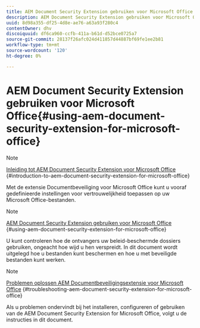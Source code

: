 ```yaml
---
title: AEM Document Security Extension gebruiken voor Microsoft Office
description: AEM Document Security Extension gebruiken voor Microsoft Office
uuid: 8d98a355-df25-4d8e-ae76-a63a93f280c4
contentOwner: dhv
discoiquuid: df6ca960-ccfb-411a-b61d-d52bce0725a7
source-git-commit: 28137f26afc024d411857d44887bf69fe1ee2b81
workflow-type: tm+mt
source-wordcount: '120'
ht-degree: 0%

---
```



# AEM Document Security Extension gebruiken voor Microsoft Office{#using-aem-document-security-extension-for-microsoft-office}

>[!NOTE]
>
>[Inleiding tot AEM Document Security Extension voor Microsoft Office](../document-security-extension-microsoft-office.md) {#introduction-to-aem-document-security-extension-for-microsoft-office}
>
>Met de extensie Documentbeveiliging voor Microsoft Office kunt u vooraf gedefinieerde instellingen voor vertrouwelijkheid toepassen op uw Microsoft Office-bestanden.

>[!NOTE]
>
>[AEM Document Security Extension gebruiken voor Microsoft Office](../using-aem-document-security-extension.md) {#using-aem-document-security-extension-for-microsoft-office}
>
>U kunt controleren hoe de ontvangers uw beleid-beschermde dossiers gebruiken, ongeacht hoe wijd u hen verspreidt. In dit document wordt uitgelegd hoe u bestanden kunt beschermen en hoe u met beveiligde bestanden kunt werken.

>[!NOTE]
>
>[Problemen oplossen AEM Documentbeveiligingsextensie voor Microsoft Office](../troubleshooting-document-security-extension.md) {#troubleshooting-aem-document-security-extension-for-microsoft-office}
>
>Als u problemen ondervindt bij het installeren, configureren of gebruiken van de AEM Document Security Extension for Microsoft Office, volgt u de instructies in dit document.

